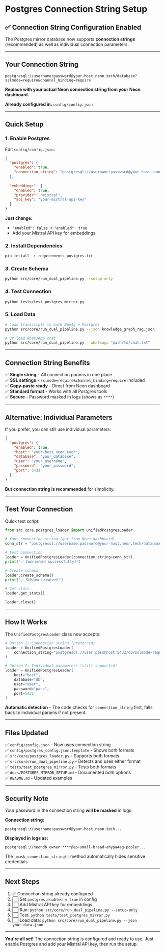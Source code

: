 # Postgres Connection String Setup

## ✅ Connection String Configuration Enabled

The Postgres mirror database now supports **connection strings** (recommended) as well as individual connection parameters.

---

## Your Connection String

```
postgresql://username:password@your-host.neon.tech/database?sslmode=require&channel_binding=require
```

**Replace with your actual Neon connection string from your Neon dashboard.**

**Already configured in:** `config/config.json`

---

## Quick Setup

### 1. Enable Postgres

Edit `config/config.json`:

```json
{
  "postgres": {
    "enabled": true,
    "connection_string": "postgresql://username:password@your-host.neon.tech/database?sslmode=require&channel_binding=require"
  },
  
  "embeddings": {
    "enabled": true,
    "provider": "mistral",
    "api_key": "your-mistral-api-key"
  }
}
```

**Just change:**
- `"enabled": false` → `"enabled": true`
- Add your Mistral API key for embeddings

### 2. Install Dependencies

```bash
pip install -r requirements_postgres.txt
```

### 3. Create Schema

```bash
python src/core/run_dual_pipeline.py --setup-only
```

### 4. Test Connection

```bash
python tests/test_postgres_mirror.py
```

### 5. Load Data

```bash
# Load transcripts to both Neo4j + Postgres
python src/core/run_dual_pipeline.py --json knowledge_graph_rag.json

# Or load WhatsApp chat
python src/core/run_dual_pipeline.py --whatsapp "path/to/chat.txt"
```

---

## Connection String Benefits

✅ **Single string** - All connection params in one place  
✅ **SSL settings** - `sslmode=require&channel_binding=require` included  
✅ **Copy-paste ready** - Direct from Neon dashboard  
✅ **Standard format** - Works with all Postgres tools  
✅ **Secure** - Password masked in logs (shows as `****`)  

---

## Alternative: Individual Parameters

If you prefer, you can still use individual parameters:

```json
{
  "postgres": {
    "enabled": true,
    "host": "your-host.neon.tech",
    "database": "your_database",
    "user": "your_username",
    "password": "your_password",
    "port": 5432
  }
}
```

**But connection string is recommended** for simplicity.

---

## Test Your Connection

Quick test script:

```python
from src.core.postgres_loader import UnifiedPostgresLoader

# Your connection string (get from Neon dashboard)
conn_str = "postgresql://username:password@your-host.neon.tech/database?sslmode=require&channel_binding=require"

# Test connection
loader = UnifiedPostgresLoader(connection_string=conn_str)
print("✅ Connected successfully!")

# Create schema
loader.create_schema()
print("✅ Schema created!")

# Get stats
loader.get_stats()

loader.close()
```

---

## How It Works

The `UnifiedPostgresLoader` class now accepts:

```python
# Option 1: Connection string (preferred)
loader = UnifiedPostgresLoader(
    connection_string="postgresql://user:pass@host:5432/db?sslmode=require"
)

# Option 2: Individual parameters (still supported)
loader = UnifiedPostgresLoader(
    host="host",
    database="db",
    user="user",
    password="pass",
    port=5432
)
```

**Automatic detection** - The code checks for `connection_string` first, falls back to individual params if not present.

---

## Files Updated

✅ `config/config.json` - Now uses connection string  
✅ `config/postgres_config.json.template` - Shows both formats  
✅ `src/core/postgres_loader.py` - Supports both formats  
✅ `src/core/run_dual_pipeline.py` - Detects and uses either format  
✅ `tests/test_postgres_mirror.py` - Tests both formats  
✅ `docs/POSTGRES_MIRROR_SETUP.md` - Documented both options  
✅ `README.md` - Updated examples  

---

## Security Note

Your password in the connection string **will be masked** in logs:

**Connection string:**
```
postgresql://username:password@your-host.neon.tech...
```

**Displayed in logs as:**
```
postgresql://neondb_owner:****@ep-small-bread-ahypa4ag-pooler...
```

The `_mask_connection_string()` method automatically hides sensitive credentials.

---

## Next Steps

1. ✅ Connection string already configured
2. ⬜ Set `postgres.enabled = true` in config
3. ⬜ Add Mistral API key for embeddings
4. ⬜ Run: `python src/core/run_dual_pipeline.py --setup-only`
5. ⬜ Test: `python tests/test_postgres_mirror.py`
6. ⬜ Load data: `python src/core/run_dual_pipeline.py --json your_data.json`

---

**You're all set!** The connection string is configured and ready to use. Just enable Postgres and add your Mistral API key, then run the setup.

